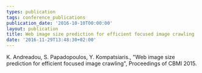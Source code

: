 ```yaml
---
types: publication
tags: conference_publications
publication_date: '2016-10-10T00:00:00'
layout: publication
title: Web image size prediction for efficient focused image crawling
date: '2016-11-29T13:48:30+02:00'
---
```

<p>K. Andreadou, S. Papadopoulos, Y. Kompatsiaris., "Web image size prediction for efficient focused image crawling", Proceedings of CBMI 2015.</p>
